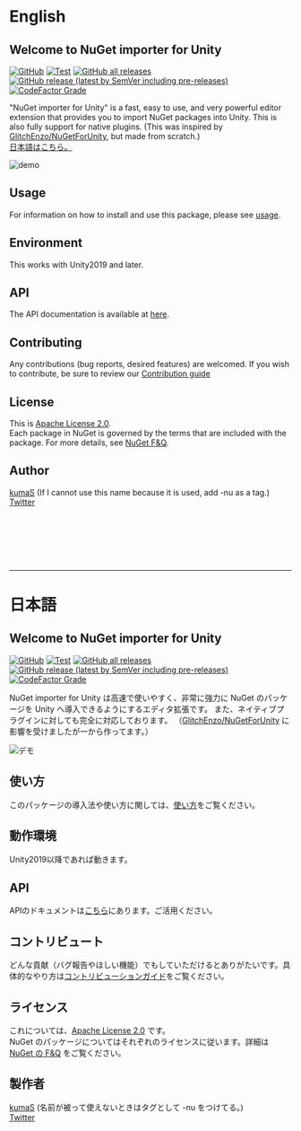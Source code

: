 # English

## Welcome to NuGet importer for Unity
[![GitHub](https://img.shields.io/github/license/kumaS-nu/NuGet-importer-for-Unity)](https://github.com/kumaS-nu/NuGet-importer-for-Unity/blob/master/NuGetImporterForUnity/Packages/NuGet%20Importer/LICENSE.md)
[![Test](https://github.com/kumaS-nu/NuGet-importer-for-Unity/workflows/Test/badge.svg?branch=main&event=push)](https://github.com/kumaS-nu/NuGet-importer-for-Unity/actions)
[![GitHub all releases](https://img.shields.io/github/downloads/kumaS-nu/NuGet-importer-for-Unity/total)](https://github.com/kumaS-nu/NuGet-importer-for-Unity/releases)
[![GitHub release (latest by SemVer including pre-releases)](https://img.shields.io/github/downloads-pre/kumaS-nu/NuGet-importer-for-Unity/lastest/total?sort=semver)](https://github.com/kumaS-nu/NuGet-importer-for-Unity/releases)
[![CodeFactor Grade](https://img.shields.io/codefactor/grade/github/kumaS-nu/NuGet-importer-for-Unity)](https://www.codefactor.io/repository/github/kumaS-nu/NuGet-importer-for-Unity)

 "NuGet importer for Unity" is a fast, easy to use, and very powerful editor extension that provides you to import NuGet packages into Unity.
This is also fully support for native plugins.
(This was inspired by [GlitchEnzo/NuGetForUnity](https://github.com/GlitchEnzo/NuGetForUnity), but made from scratch.)  
[日本語はこちら。](#日本語)

![demo](images/Demo.gif)

## Usage

 For information on how to install and use this package, please see [usage](documentation/usage.html).

## Environment

 This works with Unity2019 and later.

## API

 The API documentation is available at [here](api/index.html).

## Contributing

 Any contributions (bug reports, desired features) are welcomed. If you wish to contribute, be sure to review our [Contribution guide](documentation/contributing.html)

## License

 This is [Apache License 2.0](https://github.com/kumaS-nu/NuGet-importer-for-Unity/blob/master/NuGetImporterForUnity/Packages/NuGet%20Importer/LICENSE.md).  
Each package in NuGet is governed by the terms that are included with the package. For more details, see [NuGet F&Q](https://docs.microsoft.com/en-us/nuget/nuget-org/nuget-org-faq#license-terms).

## Author

 [kumaS](https://github.com/kumaS-nu) (If I cannot use this name because it is used, add -nu as a tag.)  
[Twitter](https://twitter.com/kumaSVTuber1)  

<br>
<br>
<br>
<br>
<br>
<hr>

# 日本語

## Welcome to NuGet importer for Unity
[![GitHub](https://img.shields.io/github/license/kumaS-nu/NuGet-importer-for-Unity)](https://github.com/kumaS-nu/NuGet-importer-for-Unity/blob/master/NuGetImporterForUnity/Packages/NuGet%20Importer/LICENSE.md)
[![Test](https://github.com/kumaS-nu/NuGet-importer-for-Unity/workflows/Test/badge.svg?branch=main&event=push)](https://github.com/kumaS-nu/NuGet-importer-for-Unity/actions)
[![GitHub all releases](https://img.shields.io/github/downloads/kumaS-nu/NuGet-importer-for-Unity/total)](https://github.com/kumaS-nu/NuGet-importer-for-Unity/releases)
[![GitHub release (latest by SemVer including pre-releases)](https://img.shields.io/github/downloads-pre/kumaS-nu/NuGet-importer-for-Unity/lastest/total?sort=semver)](https://github.com/kumaS-nu/NuGet-importer-for-Unity/releases)
[![CodeFactor Grade](https://img.shields.io/codefactor/grade/github/kumaS-nu/NuGet-importer-for-Unity)](https://www.codefactor.io/repository/github/kumaS-nu/NuGet-importer-for-Unity)

 NuGet importer for Unity は高速で使いやすく、非常に強力に NuGet のパッケージを Unity へ導入できるようにするエディタ拡張です。
また、ネイティブプラグインに対しても完全に対応しております。
（[GlitchEnzo/NuGetForUnity](https://github.com/GlitchEnzo/NuGetForUnity) に影響を受けましたが一から作ってます。）

![デモ](images/Demo.gif)

## 使い方

このパッケージの導入法や使い方に関しては、[使い方](documentation_jp/usage.html)をご覧ください。

## 動作環境

 Unity2019以降であれば動きます。

## API

 APIのドキュメントは[こちら](api/index.html)にあります。ご活用ください。

## コントリビュート

 どんな貢献（バグ報告やほしい機能）でもしていただけるとありがたいです。具体的なやり方は[コントリビューションガイド](documentation_jp/contributing.html)をご覧ください。

## ライセンス

 これについては、[Apache License 2.0](https://github.com/kumaS-nu/NuGet-importer-for-Unity/blob/master/NuGetImporterForUnity/Packages/NuGet%20Importer/LICENSE.md) です。  
NuGet のパッケージについてはそれぞれのライセンスに従います。詳細は [NuGet の F&Q](https://docs.microsoft.com/ja-jp/nuget/nuget-org/nuget-org-faq#license-terms) をご覧ください。

## 製作者

 [kumaS](https://github.com/kumaS-nu) (名前が被って使えないときはタグとして -nu をつけてる。)  
[Twitter](https://twitter.com/kumaSVTuber1)